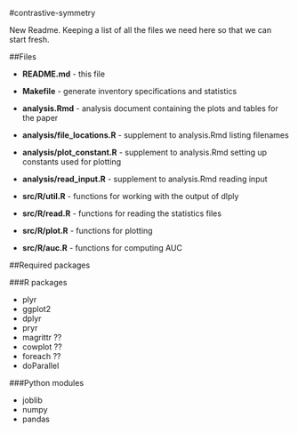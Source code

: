 #contrastive-symmetry

New Readme. Keeping a list of all the files we need here so that we can
start fresh.

##Files

* **README.md** - this file 

* **Makefile** - generate inventory specifications and statistics

* **analysis.Rmd** - analysis document containing the plots and tables for the
paper
* **analysis/file_locations.R** - supplement to analysis.Rmd listing filenames
* **analysis/plot_constant.R** - supplement to analysis.Rmd setting up
constants used for plotting
* **analysis/read_input.R** - supplement to analysis.Rmd reading input

* **src/R/util.R** - functions for working with the output of dlply
* **src/R/read.R** - functions for reading the statistics files
* **src/R/plot.R** - functions for plotting
* **src/R/auc.R** - functions for computing AUC


##Required packages

###R packages

* plyr
* ggplot2
* dplyr
* pryr
* magrittr ??
* cowplot ??
* foreach ??
* doParallel

###Python modules

* joblib
* numpy
* pandas

